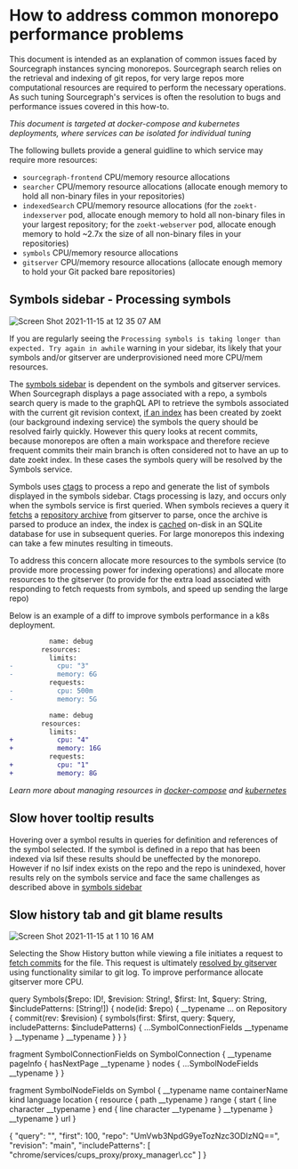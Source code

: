 # How to address common monorepo performance problems

This document is intended as an explanation of common issues faced by Sourcegraph instances syncing monorepos. Sourcegraph search relies on the retrieval and indexing of git repos, for very large repos more computational resources are required to perform the necessary operations. As such tuning Sourcegraph's services is often the resolution to bugs and performance issues covered in this how-to.

_This document is targeted at docker-compose and kubernetes deployments, where services can be isolated for individual tuning_

The following bullets provide a general guidline to which service may require more resources:
- `sourcegraph-frontend` CPU/memory resource allocations
- `searcher` CPU/memory resource allocations (allocate enough memory to hold all non-binary files in your repositories)
- `indexedSearch` CPU/memory resource allocations (for the `zoekt-indexserver` pod, allocate enough memory to hold all non-binary files in your largest repository; for the `zoekt-webserver` pod, allocate enough memory to hold ~2.7x the size of all non-binary files in your repositories)
- `symbols` CPU/memory resource allocations
- `gitserver` CPU/memory resource allocations (allocate enough memory to hold your Git packed bare repositories)

## Symbols sidebar - Processing symbols

![Screen Shot 2021-11-15 at 12 35 07 AM](https://user-images.githubusercontent.com/13024338/141749036-95759cbe-abd5-4d78-91eb-618423d2f66c.png)

If you are regularly seeing the `Processing symbols is taking longer than expected. Try again in awhile` warning in your sidebar, its likely that your symbols and/or gitserver are underprovisioned need more CPU/mem resources.

The [symbols sidebar](https://sourcegraph.com/github.com/sourcegraph/sourcegraph/-/blob/client/web/src/repo/RepoRevisionSidebarSymbols.tsx?L42) is dependent on the symbols and gitserver services. When Sourcegraph displays a page associated with a repo, a symbols search query is made to the graphQL API to retrieve the symbols associated with the current git revision context, [if an index](https://sourcegraph.com/search?q=context:global+repo:%5Egithub%5C.com/sourcegraph/sourcegraph%24+file:%5Einternal/search/symbol/symbol%5C.go+if+branch+:%3D+indexedSymbolsBranch%28&patternType=literal) has been created by zoekt (our background indexing service) the symbols the query should be resolved fairly quickly. However this query looks at recent commits, because monorepos are often a main workspace and therefore recieve frequent commits their main branch is often considered not to have an up to date zoekt index. In these cases the symbols query will be resolved by the Symbols service. 

Symbols uses [ctags](https://github.com/universal-ctags/ctags#readme) to process a repo and generate the list of symbols displayed in the symbols sidebar. Ctags processing is lazy, and occurs only when the symbols service is first queried. When symbols recieves a query it [fetchs](https://sourcegraph.com/search?q=context:global+repo:%5Egithub%5C.com/sourcegraph/sourcegraph%24+file:%5Ecmd/symbols/internal/symbols/fetch%5C.go+fetchRepositoryArchive%28&patternType=literal) a [repository archive](https://sourcegraph.com/search?q=context:global+repo:%5Egithub%5C.com/sourcegraph/sourcegraph%24+file:%5Einternal/gitserver/client%5C.go+func+%28c+*Client%29+Archive%28&patternType=literal) from gitserver to parse, once the archive is parsed to produce an index, the index is [cached](https://sourcegraph.com/search?q=context:global+repo:%5Egithub%5C.com/sourcegraph/sourcegraph%24%406f4d327+file:%5Ecmd/symbols/internal/symbols/search%5C.go+s.writeAllSymbolsToNewDB%28&patternType=literal) on-disk in an SQLite database for use in subsequent queries. For large monorepos this indexing can take a few minutes resulting in timeouts.

To address this concern allocate more resources to the symbols service (to provide more processing power for indexing operations) and allocate more resources to the gitserver (to provide for the extra load associated with responding to fetch requests from symbols, and speed up sending the large repo)

Below is an example of a diff to improve symbols performance in a k8s deployment.
```diff
          name: debug
        resources:
          limits:
-           cpu: "3"
-           memory: 6G
          requests:
-           cpu: 500m
-           memory: 5G

          name: debug
        resources:
          limits:
+           cpu: "4"
+           memory: 16G
          requests:
+           cpu: "1"
+           memory: 8G
```
_Learn more about managing resources in [docker-compose](https://docs.sourcegraph.com/admin/install/docker-compose/operations) and [kubernetes](https://docs.sourcegraph.com/admin/install/kubernetes/operations)_

## Slow hover tooltip results
Hovering over a symbol results in queries for definition and references of the symbol selected. If the symbol is defined in a repo that has been indexed via lsif these results should be uneffected by the monorepo. However if no lsif index exists on the repo and the repo is unindexed, hover results rely on the symbols service and face the same challenges as described above in [symbols sidebar](#symbols-sidebar---processing-symbols)

## Slow history tab and git blame results
![Screen Shot 2021-11-15 at 1 10 16 AM](https://user-images.githubusercontent.com/13024338/141754063-2080c7c6-b5be-43c1-b9db-386e916d2968.png)

Selecting the Show History button while viewing a file initiates a request to [fetch commits](https://sourcegraph.com/search?q=context:global+repo:%5Egithub%5C.com/sourcegraph/sourcegraph%24+file:%5Eclient/web/src/repo/RepoRevisionSidebarCommits%5C.tsx+function+fetchCommits%28&patternType=literal) for the file. This request is ultimately [resolved by gitserver]() using functionality similar to git log. To improve performance allocate gitserver more CPU. 






query Symbols($repo: ID!, $revision: String!, $first: Int, $query: String, $includePatterns: [String!]) {
  node(id: $repo) {
    __typename
    ... on Repository {
      commit(rev: $revision) {
        symbols(first: $first, query: $query, includePatterns: $includePatterns) {
          ...SymbolConnectionFields
          __typename
        }
        __typename
      }
      __typename
    }
  }
}

fragment SymbolConnectionFields on SymbolConnection {
  __typename
  pageInfo {
    hasNextPage
    __typename
  }
  nodes {
    ...SymbolNodeFields
    __typename
  }
}

fragment SymbolNodeFields on Symbol {
  __typename
  name
  containerName
  kind
  language
  location {
    resource {
      path
      __typename
    }
    range {
      start {
        line
        character
        __typename
      }
      end {
        line
        character
        __typename
      }
      __typename
    }
    __typename
  }
  url
}

{
  "query": "",
  "first": 100,
  "repo": "UmVwb3NpdG9yeTozNzc3ODIzNQ==",
  "revision": "main",
  "includePatterns": [
    "chrome/services/cups_proxy/proxy_manager\\.cc"
  ]
}